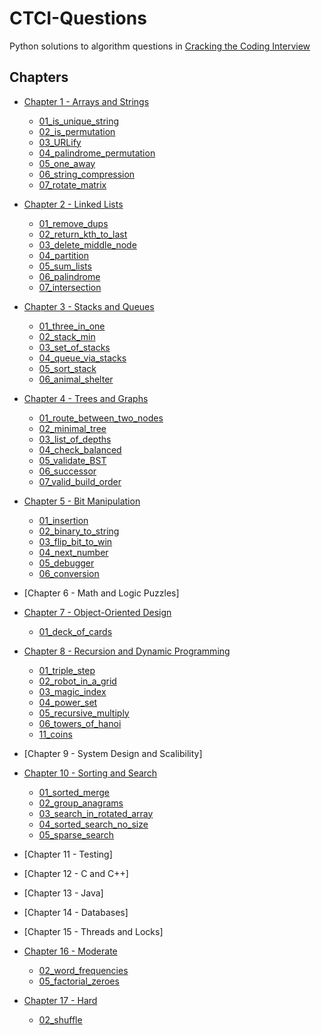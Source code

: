 # CTCI-Questions

Python solutions to algorithm questions in [Cracking the Coding Interview](https://www.amazon.co.uk/Cracking-Coding-Interview-6th-Programming/dp/0984782850/ref=sr_1_1?crid=15ZAINPTRT12O&keywords=cracking+the+coding+interview&qid=1566313120&s=gateway&sprefix=cracking+the+%2Caps%2C137&sr=8-1)

## Chapters

- [Chapter 1 - Arrays and Strings](chapter-01/)

  - [01_is_unique_string](chapter-01/Q01_is_unique_string.py)
  - [02_is_permutation](chapter-01/Q02_is_permutation.py)
  - [03_URLify](chapter-01/Q03_URLify.py)
  - [04_palindrome_permutation](chapter-01/Q04_palindrome_permutation.py)
  - [05_one_away](chapter-01/Q05_one_away.py)
  - [06_string_compression](chapter-01/Q06_string_compression.py)
  - [07_rotate_matrix](chapter-01/Q07_rotate_matrix.py)

- [Chapter 2 - Linked Lists](chapter-02/)

  - [01_remove_dups](chapter-02/Q01_remove_dups.py)
  - [02_return_kth_to_last](chapter-02/Q02_return_kth_to_last.py)
  - [03_delete_middle_node](chapter-02/Q03_delete_middle_node.py)
  - [04_partition](chapter-02/Q04_partition.py)
  - [05_sum_lists](chapter-02/Q05_sum_lists.py)
  - [06_palindrome](chapter-02/Q06_palindrome.py)
  - [07_intersection](chapter-02/Q07_intersection.py)

- [Chapter 3 - Stacks and Queues](chapter-03/)

  - [01_three_in_one](chapter-03/Q01_three_in_one.py)
  - [02_stack_min](chapter-03/Q02_stack_min.py)
  - [03_set_of_stacks](chapter-03/Q03_set_of_stacks.py)
  - [04_queue_via_stacks](chapter-03/Q04_queue_via_stacks.py)
  - [05_sort_stack](chapter-03/Q05_sort_stack.py)
  - [06_animal_shelter](chapter-03/Q06_animal_shelter.py)

- [Chapter 4 - Trees and Graphs](chapter-04/)

  - [01_route_between_two_nodes](chapter-04/Q01_route_between_nodes.py)
  - [02_minimal_tree](chapter-04/Q02_minimal_tree.py)
  - [03_list_of_depths](chapter-04/Q03_list_of_depths.py)
  - [04_check_balanced](chapter-04/Q04_check_balanced.py)
  - [05_validate_BST](chapter-04/Q05_validate_bst.py)
  - [06_successor](chapter-06/Q06_successor.py)
  - [07_valid_build_order](chapter-06/Q07_valid_build_order.py)

- [Chapter 5 - Bit Manipulation](chapter-05/)

  - [01_insertion](chaper_5/Q01_insertion.py)
  - [02_binary_to_string](chaper_5/Q02_binary_to_string.py)
  - [03_flip_bit_to_win](chapter-05/Q03_flip_bit_to_win.py)
  - [04_next_number](chapter-05/Q04_next_number.py)
  - [05_debugger](chapter-05/Q05_degugger.py)
  - [06_conversion](chapter-05/Q06_conversion.py)

- [Chapter 6 - Math and Logic Puzzles]

- [Chapter 7 - Object-Oriented Design](chapter-07/)

  - [01_deck_of_cards](chapter-01/Q01_deck_of_cards)

- [Chapter 8 - Recursion and Dynamic Programming](chapter-08/)

  - [01_triple_step](chapter-08/Q01_triple_step.py)
  - [02_robot_in_a_grid](chapter-08/Q02_robot_in_a_grid.py)
  - [03_magic_index](chapter-08/Q03_magic_index.py)
  - [04_power_set](chapter-08/Q04_power_set.py)
  - [05_recursive_multiply](chapter-08/Q05_recursive_multiply.py)
  - [06_towers_of_hanoi](chapter-08/Q06_towers_of_hanoi.py)
  - [11_coins](chapter-08/Q11_coins.py)

- [Chapter 9 - System Design and Scalibility]

- [Chapter 10 - Sorting and Search](chapter-10/)

  - [01_sorted_merge](chapter-10/Q01_sorted_merge.py)
  - [02_group_anagrams](chapter-10/Q02_group_anagrams.py)
  - [03_search_in_rotated_array](chapter-10/Q03_search_in_rotated_array.py)
  - [04_sorted_search_no_size](chapter-10/Q04_sorted_search_no_size.py)
  - [05_sparse_search](chapter-10/Q05_sparse_search.py)

- [Chapter 11 - Testing]

- [Chapter 12 - C and C++]

- [Chapter 13 - Java]

- [Chapter 14 - Databases]

- [Chapter 15 - Threads and Locks]

- [Chapter 16 - Moderate](chapter-16/)

  - [02_word_frequencies](chapter_16/Q02_word_frequencies.py)
  - [05_factorial_zeroes](chapter_16/Q05_factorial_zeroes.py)

- [Chapter 17 - Hard](chapter-17/)

  - [02_shuffle](chapter-17/Q02_shuffle.py)

